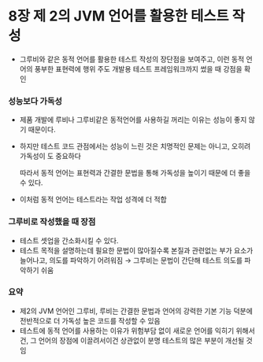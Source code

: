 # 8장 제 2의 JVM 언어를 활용한 테스트 작성

- 그루비와 같은 동적 언어를 활용한 테스트 작성의 장단점을 보여주고, 이런 동적 언어의 풍부한 표현력에 행위 주도 개발용 테스트 프레임워크까지 썼을 때 강점을 확인

### 성능보다 가독성

- 제품 개발에 루비나 그루비같은 동적언어를 사용하길 꺼리는 이유는 성능이 좋지 않기 때문이다.
- 하지만 테스트 코드 관점에서는 성능이 느린 것은 치명적인 문제는 아니고, 오히려 가독성이 도 중요하다
    
    따라서 동적 언어는 표현력과 간결한 문법을 통해 가독성을 높이기 때문에 더 좋을 수 있다.
    
- 이처럼 동적 언어는 테스트라는 작업 성격에 더 적합

### 그루비로 작성했을 때 장점

- 테스트 셋업을 간소화시킬 수 있다.
- 테스트 목적을 설명하는데 필요한 문법이 많아질수록 본질과 관련없는 부가 요소가 늘어나고, 의도를 파악하기 어려워짐 → 그루비는 문법이 간단해 테스트 의도를 파악하기 쉬움

### 요약

- 제2의 JVM 언어인 그루비, 루비는 간결한 문법과 언어의 강력한 기본 기능 덕분에 전반적으로 더 가독성 높은 코드를 작성할 수 있음
- 테스트에 동적 언어를 사용하는 이유가 위험부담 없이 새로운 언어를 익히기 위해서건, 그 언어의 장점에 이끌려서이건 상관없이 분명 테스트의 많은 부분이 개선될 것임

